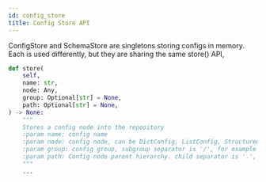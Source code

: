 ```yaml
---
id: config_store
title: Config Store API
---
```

ConfigStore and SchemaStore are singletons storing configs in memory.
Each is used differently, but they are sharing the same store() API,

```python
def store(
    self,
    name: str,
    node: Any,
    group: Optional[str] = None,
    path: Optional[str] = None,
) -> None:
    """
    Stores a config node into the repository
    :param name: config name
    :param node: config node, can be DictConfig, ListConfig, Structured Configs and even dict and list
    :param group: config group, subgroup separator is '/', for example hydra/launcher
    :param path: Config node parent hierarchy. child separator is '.', for example foo.bar.baz
    """
    ...
```